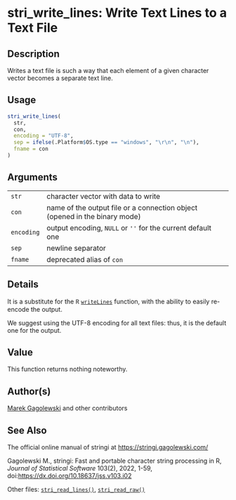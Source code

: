 # stri_write_lines: Write Text Lines to a Text File

## Description

Writes a text file is such a way that each element of a given character vector becomes a separate text line.

## Usage

``` r
stri_write_lines(
  str,
  con,
  encoding = "UTF-8",
  sep = ifelse(.Platform$OS.type == "windows", "\r\n", "\n"),
  fname = con
)
```

## Arguments

|            |                                                                            |
|------------|----------------------------------------------------------------------------|
| `str`      | character vector with data to write                                        |
| `con`      | name of the output file or a connection object (opened in the binary mode) |
| `encoding` | output encoding, `NULL` or `''` for the current default one                |
| `sep`      | newline separator                                                          |
| `fname`    | deprecated alias of `con`                                                  |

## Details

It is a substitute for the <span style="font-family: Courier New, Courier; color: #666666;">**R**</span> [`writeLines`](https://stat.ethz.ch/R-manual/R-devel/library/base/html/writeLines.html) function, with the ability to easily re-encode the output.

We suggest using the UTF-8 encoding for all text files: thus, it is the default one for the output.

## Value

This function returns nothing noteworthy.

## Author(s)

[Marek Gagolewski](https://www.gagolewski.com/) and other contributors

## See Also

The official online manual of <span class="pkg">stringi</span> at <https://stringi.gagolewski.com/>

Gagolewski M., <span class="pkg">stringi</span>: Fast and portable character string processing in R, *Journal of Statistical Software* 103(2), 2022, 1-59, doi:<https://dx.doi.org/10.18637/jss.v103.i02>

Other files: [`stri_read_lines()`](stri_read_lines.md), [`stri_read_raw()`](stri_read_raw.md)
